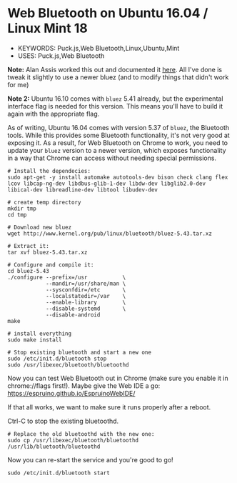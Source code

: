 <!--- Copyright (c) 2016 Gordon Williams, Pur3 Ltd. See the file LICENSE for copying permission. -->
Web Bluetooth on Ubuntu 16.04 / Linux Mint 18
==============================================

* KEYWORDS: Puck.js,Web Bluetooth,Linux,Ubuntu,Mint
* USES: Puck.js,Web Bluetooth

**Note:** Alan Assis worked this out and documented it [here](https://acassis.wordpress.com/2016/06/28/how-to-get-chrome-web-bluetooth-working-on-linux/).
All I've done is tweak it slightly to use a newer bluez (and to modify things that didn't work for me)

**Note 2:** Ubuntu 16.10 comes with `bluez` 5.41 already, but the experimental interface flag is needed for this version. This means you'll have to build it again with the appropriate flag.

As of writing, Ubuntu 16.04 comes with version 5.37 of `bluez`, the Bluetooth tools.
While this provides some Bluetooth functionality, it's not very good at exposing it.
As a result, for Web Bluetooth on Chrome to work, you need to update your `bluez`
version to a newer version, which exposes functionality in a way that Chrome can
access without needing special permissions.

```
# Install the dependecies:
sudo apt-get -y install automake autotools-dev bison check clang flex lcov libcap-ng-dev libdbus-glib-1-dev libdw-dev libglib2.0-dev libical-dev libreadline-dev libtool libudev-dev

# create temp directory
mkdir tmp
cd tmp

# Download new bluez
wget http://www.kernel.org/pub/linux/bluetooth/bluez-5.43.tar.xz

# Extract it:
tar xvf bluez-5.43.tar.xz

# Configure and compile it:
cd bluez-5.43
./configure --prefix=/usr           \
            --mandir=/usr/share/man \
            --sysconfdir=/etc       \
            --localstatedir=/var    \
            --enable-library        \
            --disable-systemd       \
            --disable-android       
make

# install everything
sudo make install

# Stop existing bluetooth and start a new one
sudo /etc/init.d/bluetooth stop
sudo /usr/libexec/bluetooth/bluetoothd
```

Now you can test Web Bluetooth out in Chrome (make sure you enable it in
chrome://flags first!). Maybe give the Web IDE a go: https://espruino.github.io/EspruinoWebIDE/

If that all works, we want to make sure it runs properly after a reboot.

Ctrl-C to stop the existing bluetoothd.

```
# Replace the old bluetoothd with the new one:
sudo cp /usr/libexec/bluetooth/bluetoothd /usr/lib/bluetooth/bluetoothd
```

Now you can re-start the service and you're good to go!

```
sudo /etc/init.d/bluetooth start
```
